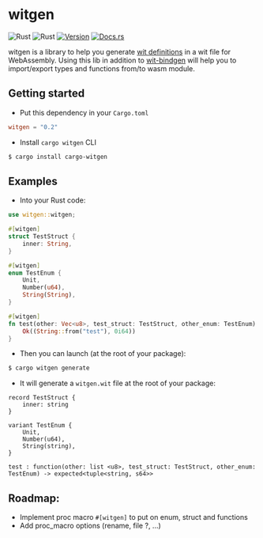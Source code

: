 # witgen

![Rust](https://img.shields.io/badge/rust-stable-brightgreen.svg)
![Rust](https://github.com/bnjjj/witgen/workflows/Rust/badge.svg)
[![Version](https://img.shields.io/crates/v/witgen.svg)](https://crates.io/crates/witgen)
[![Docs.rs](https://docs.rs/witgen/badge.svg)](https://docs.rs/witgen)

witgen is a library to help you generate [wit definitions](https://github.com/bytecodealliance/wit-bindgen/blob/main/WIT.md) in a wit file for WebAssembly. Using this lib in addition to [wit-bindgen](https://github.com/bytecodealliance/wit-bindgen) will help you to import/export types and functions from/to wasm module.

## Getting started

- Put this dependency in your `Cargo.toml`

```toml
witgen = "0.2"
```

- Install `cargo witgen` CLI

```bash
$ cargo install cargo-witgen
```

## Examples

- Into your Rust code:

```rust
use witgen::witgen;

#[witgen]
struct TestStruct {
    inner: String,
}

#[witgen]
enum TestEnum {
    Unit,
    Number(u64),
    String(String),
}

#[witgen]
fn test(other: Vec<u8>, test_struct: TestStruct, other_enum: TestEnum) -> Result<(String, i64), String> {
    Ok((String::from("test"), 0i64))
}
```

- Then you can launch (at the root of your package):

```bash
$ cargo witgen generate
```

- It will generate a `witgen.wit` file at the root of your package:

```wit
record TestStruct {
    inner: string
}

variant TestEnum {
    Unit,
	Number(u64),
	String(string),
}

test : function(other: list <u8>, test_struct: TestStruct, other_enum: TestEnum) -> expected<tuple<string, s64>>
```

## Roadmap:

- Implement proc macro `#[witgen]` to put on enum, struct and functions
- Add proc_macro options (rename, file ?, ...)
